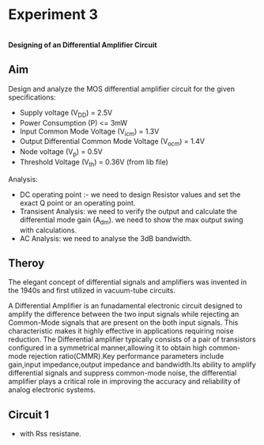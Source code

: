 # Experiment 3
<br> **Designing of an Differential Amplifier Circuit**</br>
## Aim
Design and analyze the MOS differential amplifier circuit for the given specifications:
- Supply voltage (V<sub>DD</sub>) = 2.5V
- Power Consumption (P) <= 3mW
- Input Common Mode Voltage (V<sub>icm</sub>) = 1.3V
- Output Differential Common Mode Voltage (V<sub>ocm</sub>) = 1.4V
- Node voltage (V<sub>p</sub>) = 0.5V
- Threshold Voltage (V<sub>th</sub>) = 0.36V  (from lib file)
  
Analysis:
- DC operating point :- we need to design Resistor values and set the exact Q point or an operating point.
- Transisent Analysis: we need to verify the output and calculate the differential mode gain (A<sub>dm</sub>). we need to show the max output swing with calculations.
- AC Analysis: we need to analyse the 3dB bandwidth.

## Theroy
<p>The elegant concept of differential signals and amplifiers was invented in the 1940s
 and first utilized in vacuum-tube circuits.</p>
<p>A Differential Amplifier is an funadamental electronic circuit designed to amplify the difference between the two input signals while rejecting an Common-Mode signals that are present on the both input signals. This characteristic makes it highly effective in applications requiring noise reduction. The Differential amplifier typically consists of a pair of transistors configured in a symmetrical manner,allowing it to obtain high common-mode rejection ratio(CMMR).Key performance parameters include gain,input impedance,output impedance and bandwidth.Its ability to amplify differential signals and suppress common-mode noise, the differential amplifier plays a critical role in improving the accuracy and reliability of analog electronic systems. </p>

## Circuit 1 
- with Rss resistane.


